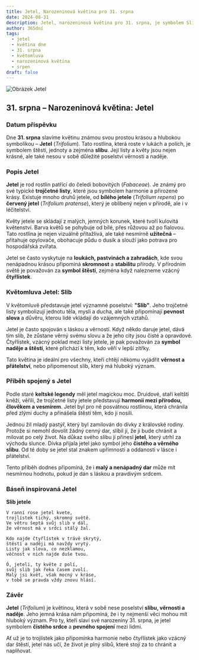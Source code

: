 ```yaml
---
title: Jetel, Narozeninová květina pro 31. srpna
date: 2024-08-31
description: Jetel, narozeninová květina pro 31. srpna, je symbolem Slib. Objevte její jedinečný význam, fascinující příběhy a poezii, která oslavuje její krásu.
author: 365dní
tags:
  - jetel
  - květina dne
  - 31. srpna
  - květomluva
  - narozeninová květina
  - srpen
draft: false
---
```


![Obrázek Jetel](https://cdn.pixabay.com/photo/2018/10/23/19/10/clover-3768689_640.jpg#center)


## 31. srpna – Narozeninová květina: Jetel

### Datum příspěvku

Dne **31. srpna** slavíme květinu známou svou prostou krásou a hlubokou symbolikou – **Jetel** (_Trifolium_). Tato rostlina, která roste v lukách a polích, je symbolem štěstí, jednoty a zejména **slibu**. Její listy a květy jsou nejen krásné, ale také nesou v sobě důležité poselství věrnosti a naděje.

### Popis Jetel

**Jetel** je rod rostlin patřící do čeledi bobovitých (_Fabaceae_). Je známý pro své typické **trojčetné listy**, které jsou symbolem harmonie a přirozené krásy. Existuje mnoho druhů jetele, od **bílého jetele** (_Trifolium repens_) po **červený jetel** (_Trifolium pratense_), který je oblíbený nejen v přírodě, ale i v léčitelství.

Květy jetele se skládají z malých, jemných korunek, které tvoří kulovitá květenství. Barva květů se pohybuje od bílé, přes růžovou až po fialovou. Tato rostlina je nejen vizuálně přitažlivá, ale také nesmírně **užitečná** – přitahuje opylovače, obohacuje půdu o dusík a slouží jako potrava pro hospodářská zvířata.

Jetel se často vyskytuje na **loukách, pastvinách a zahradách**, kde svou nenápadnou krásou připomíná **skromnost** a **stabilitu** přírody. V přírodním světě je považován za **symbol štěstí**, zejména když nalezneme vzácný **čtyřlístek**.

### Květomluva Jetel: Slib

V květomluvě představuje jetel významné poselství: **"Slib"**. Jeho trojčetné listy symbolizují jednotu těla, mysli a ducha, ale také připomínají **pevnost slova** a důvěru, kterou lidé vkládají do vzájemných vztahů.

Jetel je často spojován s láskou a věrností. Když někdo daruje jetel, dává tím slib, že zůstane věrný svému slovu a že jeho city jsou čisté a opravdové. Čtyřlístek, vzácný poklad mezi listy jetele, je pak považován za **symbol naděje a štěstí**, které přichází k těm, kdo věří v lepší zítřky.

Tato květina je ideální pro všechny, kteří chtějí někomu vyjádřit **věrnost a přátelství**, nebo připomenout slib, který má hluboký význam.

### Příběh spojený s Jetel

Podle staré **keltské legendy** měl jetel magickou moc. Druidové, staří keltští kněží, věřili, že trojčetné listy jetele představují **harmonii mezi přírodou, člověkem a vesmírem**. Jetel byl pro ně posvátnou rostlinou, která chránila před zlými duchy a přinášela štěstí těm, kdo ji nosili.

Jednou žil mladý pastýř, který byl zamilován do dívky z královské rodiny. Protože si nemohl dovolit žádný cenný dar, slíbil jí, že ji bude chránit a milovat po celý život. Na důkaz svého slibu jí přinesl **jetel**, který utrhl za východu slunce. Dívka přijala jetel jako symbol jeho **čistého a věrného slibu**. Od té doby se jetel stal znakem upřímnosti a oddanosti v lásce i přátelství.

Tento příběh dodnes připomíná, že i **malý a nenápadný dar** může mít nesmírnou hodnotu, pokud je dán s láskou a pravdivým srdcem.

### Báseň inspirovaná Jetel

**Slib jetele**

```
V ranní rose jetel kvete,  
trojlístek tichý, skromný světě.  
Ve větru šeptá svůj slib v dál,  
že věrnost má v srdci stálý žal.  

Kdo najde čtyřlístek v trávě skrytý,  
štěstí a naději má navždy vrytý.  
Listy jak slova, co nezklamou,  
věčnost v nich najde duše tvou.  

Ó, jeteli, ty květe z polí,  
svůj slib jak řeka časem zvolí.  
Malý jsi květ, však mocný v kráse,  
v tobě se pravda vždy znovu hlásí.  
```

### Závěr

**Jetel** (_Trifolium_) je květinou, která v sobě nese poselství **slibu, věrnosti a naděje**. Jeho jemná krása nám připomíná, že i ty nejmenší věci mohou mít hluboký význam. Pro ty, kteří slaví své narozeniny 31. srpna, je jetel symbolem **čistého srdce** a **pevného spojení** mezi lidmi.

Ať už je to trojlístek jako připomínka harmonie nebo čtyřlístek jako vzácný dar štěstí, jetel nás učí, že život je plný slibů, které stojí za to chránit a naplňovat.
